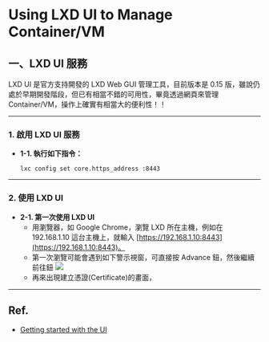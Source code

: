 # Using LXD UI to Manage Container/VM 

## 一、LXD UI 服務
LXD UI 是官方支持開發的 LXD Web GUI 管理工具，目前版本是 0.15 版，雖說仍處於早期開發階段，但已有相當不錯的可用性，畢竟透過網頁來管理 Container/VM，操作上確實有相當大的便利性！！

---
### 1. 啟用 LXD UI 服務
- **1-1. 執行如下指令：**
  ```bash=
  lxc config set core.https_address :8443
  ```

---
### 2. 使用 LXD UI 
- **2-1. 第一次使用 LXD UI**
  - 用瀏覽器，如 Google Chrome，瀏覽 LXD 所在主機，例如在 192.168.1.10 這台主機上，就輸入 [https://192.168.1.10:8443](https://192.168.1.10:8443)。 <br>
  - 第一次瀏覽可能會遇到如下警示視窗，可直接按 Advance 鈕，然後繼續前往鈕
    ![](https://supportkb.dell.com/img/ka06P0000011kD6QAI/ka06P0000011kD6QAI_zh_TW_5.jpeg) <br>
  - 再來出現建立憑證(Certificate)的畫面，  




---
## Ref.
- [Getting started with the UI](https://documentation.ubuntu.com/lxd/en/latest/tutorial/ui/)
